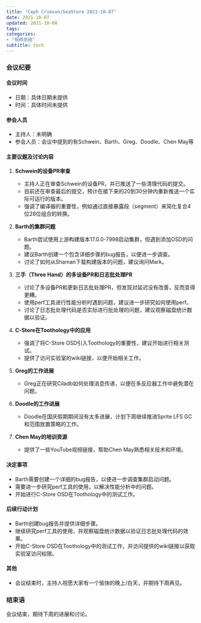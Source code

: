 ```yaml
---
title: "Ceph Crimson/SeaStore 2021-10-07"
date: 2021-10-07
updated: 2021-10-08
tags:
categories:
- "视频总结"
subtitle: tech
---
```



### 会议纪要

#### 会议时间
- 日期：具体日期未提供
- 时间：具体时间未提供

#### 参会人员
- 主持人：未明确
- 参会人员：会议中提到的有Schwein、Barth、Greg、Doodle、Chen May等

#### 主要议题及讨论内容

1. **Schwein的设备PR审查**
   - 主持人正在审查Schwein的设备PR，并已推送了一些清理代码的提交。
   - 目前还在审查最后的提交，预计在接下来的20到30分钟内重新推送一个实际可运行的版本。
   - 强调了编译器的重要性，例如通过直接暴露段（segment）来简化复合4位28位组合的转换。

2. **Barth的集群问题**
   - Barth尝试使用上游构建版本17.0.0-7998启动集群，但遇到添加OSD的问题。
   - 建议Barth创建一个包含详细步骤的bug报告，以便进一步调查。
   - 讨论了如何从Shaman下载构建版本的问题，建议询问Mark。

3. **三手（Three Hand）的多设备PR和日志批处理PR**
   - 讨论了多设备PR和更新日志批处理PR，但发现对延迟没有改善，反而变得更糟。
   - 使用perf工具进行性能分析时遇到问题，建议进一步研究如何使用perf。
   - 讨论了日志批处理代码是否实际进行批处理的问题，建议观察磁盘统计数据以验证。

4. **C-Store在Toothology中的应用**
   - 强调了将C-Store OSD引入Toothology的重要性，建议开始进行相关测试。
   - 提供了访问实验室的wiki链接，以便开始相关工作。

5. **Greg的工作进展**
   - Greg正在研究Ciladb如何处理消息传递，以便在多反应器工作中避免潜在问题。

6. **Doodle的工作进展**
   - Doodle在国庆假期期间没有太多进展，计划下周继续推进Sprite LFS GC和范围放置策略的工作。

7. **Chen May的培训资源**
   - 提供了一些YouTube视频链接，帮助Chen May熟悉相关技术和环境。

#### 决定事项
- Barth需要创建一个详细的bug报告，以便进一步调查集群启动问题。
- 需要进一步研究perf工具的使用，以解决性能分析中的问题。
- 开始进行C-Store OSD在Toothology中的测试工作。

#### 后续行动计划
- Barth创建bug报告并提供详细步骤。
- 继续研究perf工具的使用，并观察磁盘统计数据以验证日志批处理代码的效果。
- 开始C-Store OSD在Toothology中的测试工作，并访问提供的wiki链接以获取实验室访问权限。

#### 其他
- 会议结束时，主持人祝愿大家有一个愉快的晚上/白天，并期待下周再见。

### 结束语
会议结束，期待下周的进展和讨论。